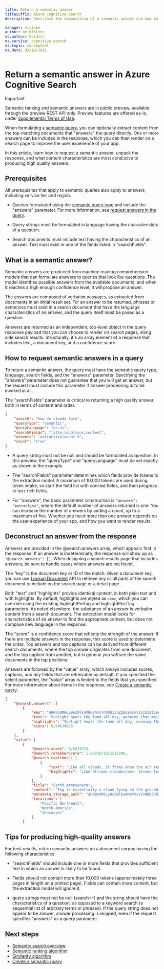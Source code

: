 ```yaml
---
title: Return a semantic answer
titleSuffix: Azure Cognitive Search
description: Describes the composition of a semantic answer and how to obtain answers from a result set.

manager: nitinme
author: HeidiSteen
ms.author: heidist
ms.service: cognitive-search
ms.topic: conceptual
ms.date: 03/12/2021
---
```


# Return a semantic answer in Azure Cognitive Search

> [!IMPORTANT]
> Semantic ranking and semantic answers are in public preview, available through the preview REST API only. Preview features are offered as-is, under [Supplemental Terms of Use](https://azure.microsoft.com/support/legal/preview-supplemental-terms/).

When formulating a [semantic query](semantic-how-to-query-request.md), you can optionally extract content from the top-matching documents that "answers" the query directly. One or more answers can be included in the response, which you can then render on a search page to improve the user experience of your app.

In this article, learn how to request a semantic answer, unpack the response, and what content characteristics are most conducive to producing high quality answers.

## Prerequisites

All prerequisites that apply to semantic queries also apply to answers, including service tier and region.

+ Queries formulated using the [semantic query type](semantic-how-to-query-request.md) and include the "answers" parameter. For more information, see [request answers in the query](#query-params).

+ Query strings must be formulated in language having the characteristics of a question.

+ Search documents must include text having the characteristics of an answer. Text must exist in one of the fields listed in "searchFields".

## What is a semantic answer?

Semantic answers are produced from machine reading comprehension models that can formulate answers to queries that look like questions. The model identifies possible answers from the available documents, and when it reaches a high enough confidence level, it will propose an answer.

The answers are composed of verbatim passages, as extracted from documents in an initial result set. For an answer to be returned, phrases or sentences must exist in a search document that have the language characteristics of an answer, and the query itself must be posed as a question. 

Answers are returned as an independent, top-level object in the query response payload that you can choose to render on  search pages, along side search results. Structurally, it's an array element of a response that includes text, a document key, and a confidence score.

<a name="query-params"></a>

## How to request semantic answers in a query

To return a semantic answer, the query must have the semantic query type, language, search fields, and the "answers" parameter. Specifying the "answers" parameter does not guarantee that you will get an answer, but the request must include this parameter if answer processing is to be invoked at all.

The "searchFields" parameter is critical to returning a high quality answer, both in terms of content and order.

```json
{
    "search": "how do clouds form",
    "queryType": "semantic",
    "queryLanguage": "en-us",
    "searchFields": "title,locations,content",
    "answers": "extractive|count-3",
    "count": "true"
}
```

+ A query string must not be null and should be formulated as question. In this preview, the "queryType" and "queryLanguage" must be set exactly as shown in the example.

+ The "searchFields" parameter determines which fields provide tokens to the extraction model. A maximum of 10,000 tokens are used during token intake, so start the field list with concise fields, and then progress to text-rich fields.

+ For "answers", the basic parameter construction is `"answers": "extractive"`, where the default number of answers returned is one. You can increase the number of answers by adding a count, up to a maximum of five.  Whether you need more than one answer depends on the user experience of your app, and how you want to render results.

## Deconstruct an answer from the response

Answers are provided in the @search.answers array, which appears first in the response. If an answer is indeterminate, the response will show up as `"@search.answers": []`. When designing a search results page that includes answers, be sure to handle cases where answers are not found.

The "key" is the document key or ID of the match. Given a document key, you can use [Lookup Document](/rest/api/searchservice/lookup-document) API to retrieve any or all parts of the search document to include on the search page or a detail page.

Both "text" and "highlights" provide identical content, in both plain text and with highlights. By default, highlights are styled as `<em>`, which you can override using the existing highlightPreTag and highlightPostTag parameters. As noted elsewhere, the substance of an answer is verbatim content from a search document. The extraction model looks for characteristics of an answer to find the appropriate content, but does not compose new language in the response.

The "score" is a confidence score that reflects the strength of the answer. If there are multiple answers in the response, this score is used to determine the order. Top answers and top captions can be derived from different search documents, where the top answer originates from one document, and the top caption from another, but in general you will see the same documents in the top positions.

Answers are followed by the "value" array, which always includes scores, captions, and any fields that are retrievable by default. If you specified the select parameter, the "value" array is limited to the fields that you specified. For more information about items in the response, see [Create a semantic query](semantic-how-to-query-request.md).

```json
{
    "@search.answers": [
        {
            "key": "aHR0cHM6Ly9oZWlkaXN0YmxvYnN0b3JhZ2UuYmxvYi5jb3JlLndpbmRvd3MubmV0L25hc2EtZWJvb2stMS01MC9wYWdlLTQ1LnBkZg2",
            "text": "Sunlight heats the land all day, warming that moist air and causing it to rise high into the   atmosphere until it cools and condenses into water droplets. Clouds generally form where air is ascending (over land in this case),   but not where it is descending (over the river).",
            "highlights": "Sunlight heats the land all day, warming that moist air and causing it to rise high into the   atmosphere until it cools and condenses into water droplets. Clouds generally form<em> where air is ascending</em> (over land in this case),   but not where it is<em> descending</em> (over the river).",
            "score": 0.94639826
        }
    ],
    "value": [
        {
            "@search.score": 0.5479723,
            "@search.rerankerScore": 1.0321671911515296,
            "@search.captions": [
                {
                    "text": "Like all clouds, it forms when the air reaches its dew point—the temperature at which an air mass is cool enough for its water vapor to condense into liquid droplets. This false-color image shows valley fog, which is common in the Pacific Northwest of North America.",
                    "highlights": "Like all<em> clouds</em>, it<em> forms</em> when the air reaches its dew point—the temperature at    which an air mass is cool enough for its water vapor to condense into liquid droplets. This false-color image shows valley<em> fog</em>, which is common in the Pacific Northwest of North America."
                }
            ],
            "title": "Earth Atmosphere",
            "content": "Fog is essentially a cloud lying on the ground. Like all clouds, it forms when the air reaches its dew point—the temperature at  \n\nwhich an air mass is cool enough for its water vapor to condense into liquid droplets.\n\nThis false-color image shows valley fog, which is common in the Pacific Northwest of North America. On clear winter nights, the \n\nground and overlying air cool off rapidly, especially at high elevations. Cold air is denser than warm air, and it sinks down into the \n\nvalleys. The moist air in the valleys gets chilled to its dew point, and fog forms. If undisturbed by winds, such fog may persist for \n\ndays. The Terra satellite captured this image of foggy valleys northeast of Vancouver in February 2010.\n\n\n",
            "metadata_storage_path": "aHR0cHM6Ly9oZWlkaXN0YmxvYnN0b3JhZ2UuYmxvYi5jb3JlLndpbmRvd3MubmV0L25hc2EtZWJvb2stMS01MC9wYWdlLTQxLnBkZg2",
            "locations": [
                "Pacific Northwest",
                "North America",
                "Vancouver"
            ]
        }
```

## Tips for producing high-quality answers

For best results, return semantic answers on a document corpus having the following characteristics:

+ "searchFields" should include one or more fields that provides sufficient text in which an answer is likely to be found.

+ Fields should not contain more than 10,000 tokens (approximately three pages in length on a printed page). Fields can contain more content, but the extraction model will ignore it.

+ query strings must not be null (search=`*`) and the string should have the characteristics of a question, as opposed to a keyword search (a sequential list of arbitrary terms or phrases). If the query string does not appear to be answer, answer processing is skipped, even if the request specifies "answers" as a query parameter.

## Next steps

+ [Semantic search overview](semantic-search-overview.md)
+ [Semantic ranking algorithm](semantic-ranking.md)
+ [Similarity algorithm](index-ranking-similarity.md)
+ [Create a semantic query](semantic-how-to-query-request.md)